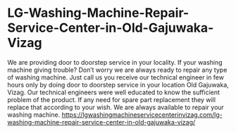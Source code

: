 # LG-Washing-Machine-Repair-Service-Center-in-Old-Gajuwaka-Vizag
 We are providing door to doorstep service in your locality. If your washing machine giving trouble? Don’t worry we are always ready to repair any type of washing machine. Just call us you receive our technical engineer in few hours only by doing door to doorstep service in your location Old Gajuwaka, Vizag. Our technical engineers were well educated to know the sufficient problem of the product. If any need for spare part replacement they will replace that according to your wish. We are always available to repair your washing machine. https://lgwashingmachineservicecenterinvizag.com/lg-washing-machine-repair-service-center-in-old-gajuwaka-vizag/
